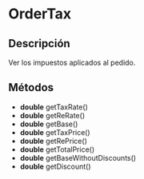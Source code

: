 # OrderTax

## Descripción

Ver los impuestos aplicados al pedido.

## Métodos

- **double** getTaxRate()
- **double** getReRate()
- **double** getBase()
- **double** getTaxPrice()
- **double** getRePrice()
- **double** getTotalPrice()
- **double** getBaseWithoutDiscounts()
- **double** getDiscount()
